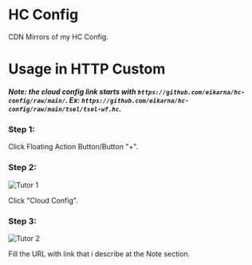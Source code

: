 # HC Config

CDN Mirrors of my HC Config.

# Usage in HTTP Custom
##### Note: the cloud config link starts with `https://github.com/eikarna/hc-config/raw/main/`. Ex: `https://github.com/eikarna/hc-config/raw/main/tsel/tsel-wf.hc`.

### Step 1:
Click Floating Action Button/Button "+".

### Step 2:
![Tutor 1](https://gist.github.com/assets/137246570/7b2e73f1-9082-446f-9143-e67ad2bad2db)

Click "Cloud Config".

### Step 3:
![Tutor 2](https://gist.github.com/assets/137246570/e91bac71-5cb3-43ca-970a-d6210eaee3bb)

Fill the URL with link that i describe at the Note section.
